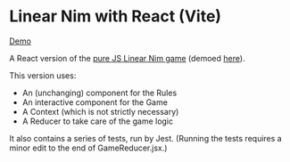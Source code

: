 # Linear Nim with React (Vite) #

[Demo](https://funforks.github.io/linear-nim-react/)

A React version of the [pure JS Linear Nim game](https://github.com/FunForks/linear-nim) (demoed [here](https://funforks.github.io/linear-nim/)).

This version uses:
* An (unchanging) component for the Rules
* An interactive component for the Game
* A Context (which is not strictly necessary)
* A Reducer to take care of the game logic

It also contains a series of tests, run by Jest. (Running the tests requires a minor edit to the end of GameReducer.jsx.)